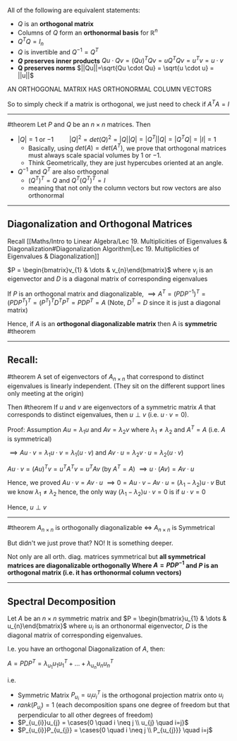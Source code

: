 
All of the following are equivalent statements:

- $Q$ is an **orthogonal matrix**
- Columns of $Q$ form an **orthonormal basis** for $\mathbb{R}^{n}$
- $Q^{T}Q = I_{n}$
- $Q$ is invertible and $Q^{-1}=Q^{T}$
- **$Q$ preserves inner products** $Qu \cdot Qv = (Qu)^{T} Qv = uQ^{T}Qv = u^{T}v = u \cdot v$
- **Q preserves norms** $||Qu||=\sqrt{Qu \cdot Qu} = \sqrt{u \cdot u} = ||u||$

AN ORTHOGONAL MATRIX HAS ORTHONORMAL COLUMN VECTORS

So to simply check if a matrix is orthogonal, we just need to check if $A^{T}A = I$

---
#theorem Let $P$ and $Q$ be an $n \times n$ matrices. Then 
- $|Q|=1$ or $-1$ $\qquad |Q|^{2} = det(Q)^{2} = |Q||Q| = |Q^{T}||Q|=|Q^{T}Q|=|I|=1$
	- Basically, using $det(A)=det(A^{T})$, we prove that orthogonal matrices must always scale spacial volumes by $1$ or $-1$.
	- Think Geometrically, they are just hypercubes oriented at an angle.
- $Q^{-1}$ and $Q^{T}$ are also orthogonal 
	- $(Q^{T})^{T} = Q$ and $Q^{T}(Q^{T})^{T} = I$
	- meaning that not only the column vectors but row vectors are also orthonormal 

---

## Diagonalization and Orthogonal Matrices
Recall [[Maths/Intro to Linear Algebra/Lec 19. Multiplicities of Eigenvalues & Diagonalization#Diagonalization Algorithm|Lec 19. Multiplicities of Eigenvalues & Diagonalization]]

$P = \begin{bmatrix}v_{1} & \dots & v_{n}\end{bmatrix}$  where $v_{i}$ is an eigenvector and $D$ is a diagonal matrix of corresponding eigenvalues 

If $P$ is an orthogonal matrix and diagonalizable, 
$\implies A^{T} = (PDP^{-1})^{T}= (PDP^{T})^{T} = (P^{T})^{T}D^{T}P^{T} = PDP^{T} = A$
(Note, $D^{T}=D$ since it is just a diagonal matrix)

Hence, if $A$ is an **orthogonal diagonalizable matrix** then A is **symmetric** 
#theorem 

---
## Recall:
#theorem A set of eigenvectors of $A_{n \times n}$ that correspond to distinct eigenvalues is linearly independent.
(They sit on the different support lines only meeting at the origin)

Then
#theorem If $u$ and $v$ are eigenvectors of a symmetric matrix $A$ that corresponds to distinct eigenvalues, then $u \perp v$ (i.e. $u \cdot v = 0)$.

Proof:
Assumption
$Au = \lambda_{1}u$ and $Av = \lambda_{2}v$ where $\lambda_{1} \neq \lambda_{2}$ and $A^{T}=A$ (i.e. $A$ is symmetrical)

$\implies Au \cdot v = \lambda_{1}u \cdot v = \lambda_{1}(u \cdot v)$
and $Av \cdot u = \lambda_{2} v \cdot u = \lambda_{2} (u \cdot v)$

$Au \cdot v = (Au)^{T} v = u^{T}A^{T}v = u^{T}Av$ (by $A^{T}=A$)
$\implies u \cdot (Av) = Av \cdot u$

Hence, we proved $Au \cdot v = Av \cdot u$ $\implies 0 = Au \cdot v - Av \cdot u = (\lambda_{1} - \lambda_{2})u \cdot v$
But we know $\lambda_{1} \neq \lambda_{2}$ hence, the only way $(\lambda_{1} - \lambda_{2})u \cdot v=0$ is if $u \cdot v = 0$

Hence, $u \perp v$

---

#theorem $A_{n \times n}$ is orthogonally diagonalizable $\iff$ $A_{n \times n}$ is Symmetrical 

But didn't we just prove that?
NO! It is something deeper.

Not only are all orth. diag. matrices symmetrical but **all symmetrical matrices are diagonalizable orthogonally Where $A=PDP^{-1}$ and $P$ is an orthogonal matrix (i.e. it has orthonormal column vectors)**

---

## Spectral Decomposition 

Let $A$ be an $n \times n$ symmetric matrix and $P = \begin{bmatrix}u_{1} & \dots  & u_{n}\end{bmatrix}$ where $u_{i}$ is an orthonormal eigenvector, $D$ is the diagonal matrix of corresponding eigenvalues.

I.e. you have an orthogonal Diagonalization of $A$, then:

$A = PDP^{T} = \lambda_{u_{1}} u_{1}u_{1}^{T} + \dots + \lambda_{u_{n}}u_{n}u_{n}^{T}$

i.e. 
- Symmetric Matrix $P_{u_{i}} = u_{i}u_{i}^{T}$ is the orthogonal projection matrix onto $u_{i}$
- $rank(P_{u_{i}})=1$ (each decomposition spans one degree of freedom but that perpendicular to all other degrees of freedom)
- $P_{u_{i}}u_{j} = \cases{0 \quad i \neq j \\ u_{j} \quad i=j}$
- $P_{u_{i}}P_{u_{j}} = \cases{0 \quad i \neq j \\ P_{u_{j}}} \quad i=j$